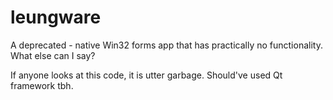 # leungware
A deprecated - native Win32 forms app that has practically no functionality.
What else can I say?

If anyone looks at this code, it is utter garbage.
Should've used Qt framework tbh.
